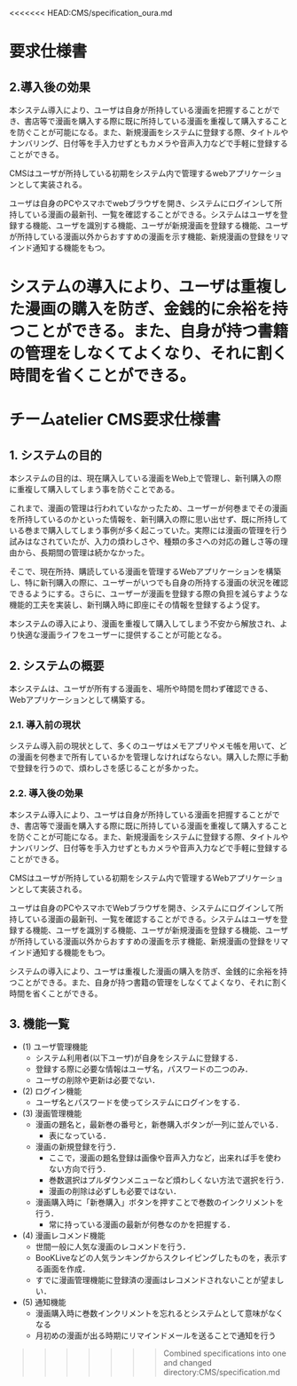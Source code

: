 <<<<<<< HEAD:CMS/specification_oura.md
# 要求仕様書
## 2.導入後の効果
本システム導入により、ユーザは自身が所持している漫画を把握することができ、書店等で漫画を購入する際に既に所持している漫画を重複して購入することを防ぐことが可能になる。また、新規漫画をシステムに登録する際、タイトルやナンバリング、日付等を手入力せずともカメラや音声入力などで手軽に登録することができる。

CMSはユーザが所持している初期をシステム内で管理するwebアプリケーションとして実装される。

ユーザは自身のPCやスマホでwebブラウザを開き、システムにログインして所持している漫画の最新刊、一覧を確認することができる。システムはユーザを登録する機能、ユーザを識別する機能、ユーザが新規漫画を登録する機能、ユーザが所持している漫画以外からおすすめの漫画を示す機能、新規漫画の登録をリマインド通知する機能をもつ。

システムの導入により、ユーザは重複した漫画の購入を防ぎ、金銭的に余裕を持つことができる。また、自身が持つ書籍の管理をしなくてよくなり、それに割く時間を省くことができる。
=======
# チームatelier CMS要求仕様書

## 1. システムの目的

本システムの目的は、現在購入している漫画をWeb上で管理し、新刊購入の際に重複して購入してしまう事を防ぐことである。

これまで、漫画の管理は行われていなかったため、ユーザーが何巻までその漫画を所持しているのかといった情報を、新刊購入の際に思い出せず、既に所持している巻まで購入してしまう事例が多く起こっていた。実際には漫画の管理を行う試みはなされていたが、入力の煩わしさや、種類の多さへの対応の難しさ等の理由から、長期間の管理は続かなかった。

そこで、現在所持、購読している漫画を管理するWebアプリケーションを構築し、特に新刊購入の際に、ユーザーがいつでも自身の所持する漫画の状況を確認できるようにする。さらに、ユーザーが漫画を登録する際の負担を減らすような機能的工夫を実装し、新刊購入時に即座にその情報を登録するよう促す。

本システムの導入により、漫画を重複して購入してしまう不安から解放され、より快適な漫画ライフをユーザーに提供することが可能となる。

## 2. システムの概要

本システムは、ユーザが所有する漫画を、場所や時間を問わず確認できる、Webアプリケーションとして構築する。

### 2.1. 導入前の現状

システム導入前の現状として、多くのユーザはメモアプリやメモ帳を用いて、どの漫画を何巻まで所有しているかを管理しなければならない。購入した際に手動で登録を行うので、煩わしさを感じることが多かった。

### 2.2.  導入後の効果

本システム導入により、ユーザは自身が所持している漫画を把握することができ、書店等で漫画を購入する際に既に所持している漫画を重複して購入することを防ぐことが可能になる。また、新規漫画をシステムに登録する際、タイトルやナンバリング、日付等を手入力せずともカメラや音声入力などで手軽に登録することができる。

CMSはユーザが所持している初期をシステム内で管理するWebアプリケーションとして実装される。

ユーザは自身のPCやスマホでWebブラウザを開き、システムにログインして所持している漫画の最新刊、一覧を確認することができる。システムはユーザを登録する機能、ユーザを識別する機能、ユーザが新規漫画を登録する機能、ユーザが所持している漫画以外からおすすめの漫画を示す機能、新規漫画の登録をリマインド通知する機能をもつ。

システムの導入により、ユーザは重複した漫画の購入を防ぎ、金銭的に余裕を持つことができる。また、自身が持つ書籍の管理をしなくてよくなり、それに割く時間を省くことができる。

## 3.  機能一覧

- (1) ユーザ管理機能
  - システム利用者(以下ユーザ)が自身をシステムに登録する．
  - 登録する際に必要な情報はユーザ名，パスワードの二つのみ．
  - ユーザの削除や更新は必要でない．
- (2) ログイン機能
  - ユーザ名とパスワードを使ってシステムにログインをする．
- (3) 漫画管理機能
  - 漫画の題名と，最新巻の番号と，新巻購入ボタンが一列に並んでいる．
    - 表になっている．
  - 漫画の新規登録を行う．
    - ここで，漫画の題名登録は画像や音声入力など，出来れば手を使わない方向で行う．
    - 巻数選択はプルダウンメニューなど煩わしくない方法で選択を行う．
    - 漫画の削除は必ずしも必要ではない．
  - 漫画購入時に「新巻購入」ボタンを押すことで巻数のインクリメントを行う．
    - 常に持っている漫画の最新が何巻なのかを把握する．
- (4) 漫画レコメンド機能
  - 世間一般に人気な漫画のレコメンドを行う．
  - BooKLiveなどの人気ランキングからスクレイピングしたものを，表示する画面を作成．
  - すでに漫画管理機能に登録済の漫画はレコメンドされないことが望ましい．
- (5) 通知機能
  - 漫画購入時に巻数インクリメントを忘れるとシステムとして意味がなくなる
  - 月初めの漫画が出る時期にリマインドメールを送ることで通知を行う

>>>>>>> Combined specifications into one and changed directory:CMS/specification.md
